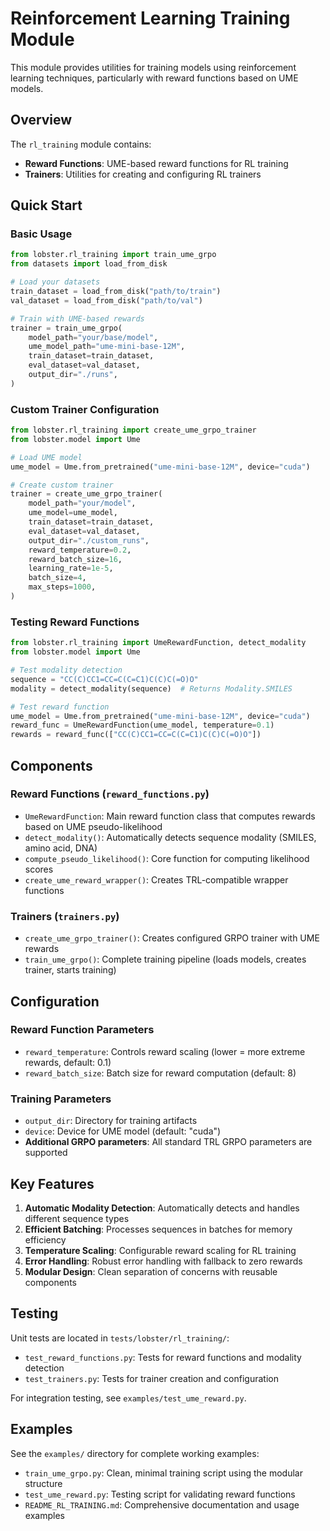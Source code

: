 # Reinforcement Learning Training Module

This module provides utilities for training models using reinforcement learning techniques, particularly with reward functions based on UME models.

## Overview

The `rl_training` module contains:

- **Reward Functions**: UME-based reward functions for RL training
- **Trainers**: Utilities for creating and configuring RL trainers

## Quick Start

### Basic Usage

```python
from lobster.rl_training import train_ume_grpo
from datasets import load_from_disk

# Load your datasets
train_dataset = load_from_disk("path/to/train")
val_dataset = load_from_disk("path/to/val")

# Train with UME-based rewards
trainer = train_ume_grpo(
    model_path="your/base/model",
    ume_model_path="ume-mini-base-12M",
    train_dataset=train_dataset,
    eval_dataset=val_dataset,
    output_dir="./runs",
)
```

### Custom Trainer Configuration

```python
from lobster.rl_training import create_ume_grpo_trainer
from lobster.model import Ume

# Load UME model
ume_model = Ume.from_pretrained("ume-mini-base-12M", device="cuda")

# Create custom trainer
trainer = create_ume_grpo_trainer(
    model_path="your/model",
    ume_model=ume_model,
    train_dataset=train_dataset,
    eval_dataset=val_dataset,
    output_dir="./custom_runs",
    reward_temperature=0.2,
    reward_batch_size=16,
    learning_rate=1e-5,
    batch_size=4,
    max_steps=1000,
)
```

### Testing Reward Functions

```python
from lobster.rl_training import UmeRewardFunction, detect_modality
from lobster.model import Ume

# Test modality detection
sequence = "CC(C)CC1=CC=C(C=C1)C(C)C(=O)O"
modality = detect_modality(sequence)  # Returns Modality.SMILES

# Test reward function
ume_model = Ume.from_pretrained("ume-mini-base-12M", device="cuda")
reward_func = UmeRewardFunction(ume_model, temperature=0.1)
rewards = reward_func(["CC(C)CC1=CC=C(C=C1)C(C)C(=O)O"])
```

## Components

### Reward Functions (`reward_functions.py`)

- `UmeRewardFunction`: Main reward function class that computes rewards based on UME pseudo-likelihood
- `detect_modality()`: Automatically detects sequence modality (SMILES, amino acid, DNA)
- `compute_pseudo_likelihood()`: Core function for computing likelihood scores
- `create_ume_reward_wrapper()`: Creates TRL-compatible wrapper functions

### Trainers (`trainers.py`)

- `create_ume_grpo_trainer()`: Creates configured GRPO trainer with UME rewards
- `train_ume_grpo()`: Complete training pipeline (loads models, creates trainer, starts training)

## Configuration

### Reward Function Parameters

- `reward_temperature`: Controls reward scaling (lower = more extreme rewards, default: 0.1)
- `reward_batch_size`: Batch size for reward computation (default: 8)

### Training Parameters

- `output_dir`: Directory for training artifacts
- `device`: Device for UME model (default: "cuda")
- **Additional GRPO parameters**: All standard TRL GRPO parameters are supported

## Key Features

1. **Automatic Modality Detection**: Automatically detects and handles different sequence types
2. **Efficient Batching**: Processes sequences in batches for memory efficiency
3. **Temperature Scaling**: Configurable reward scaling for RL training
4. **Error Handling**: Robust error handling with fallback to zero rewards
5. **Modular Design**: Clean separation of concerns with reusable components

## Testing

Unit tests are located in `tests/lobster/rl_training/`:

- `test_reward_functions.py`: Tests for reward functions and modality detection
- `test_trainers.py`: Tests for trainer creation and configuration

For integration testing, see `examples/test_ume_reward.py`.

## Examples

See the `examples/` directory for complete working examples:

- `train_ume_grpo.py`: Clean, minimal training script using the modular structure
- `test_ume_reward.py`: Testing script for validating reward functions
- `README_RL_TRAINING.md`: Comprehensive documentation and usage examples 